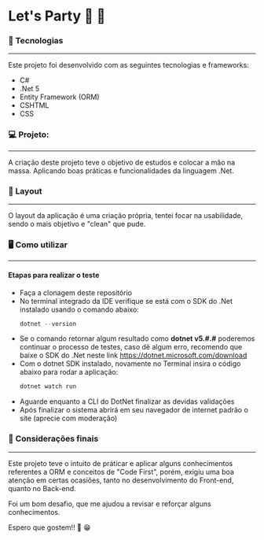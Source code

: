 # Let's Party :tada: :beers:

### :rocket: Tecnologias

---

Este projeto foi desenvolvido com as seguintes tecnologias e frameworks:

- C#
- .Net 5
- Entity Framework (ORM)
- CSHTML
- CSS

### :computer: Projeto:

---

A criação deste projeto teve o objetivo de estudos e colocar a mão na massa. Aplicando boas práticas e funcionalidades da linguagem .Net.

### :bookmark: Layout

---

O layout da aplicação é uma criação própria, tentei focar na usabilidade, sendo o mais objetivo e "clean" que pude.

### :desktop_computer: Como utilizar

---

#### Etapas para realizar o teste

- Faça a clonagem deste repositório
- No terminal integrado da IDE verifique se está com o SDK do .Net instalado usando o comando abaixo:
  ```C#
  dotnet --version
  ```
- Se o comando retornar algum resultado como **dotnet v5.#.#** poderemos continuar o processo de testes, caso dê algum erro, recomendo que baixe o SDK do .Net neste link https://dotnet.microsoft.com/download
- Com o dotnet SDK instalado, novamente no Terminal insira o código abaixo para rodar a aplicação:
  ```C#
  dotnet watch run
  ```
- Aguarde enquanto a CLI do DotNet finalizar as devidas validações
- Após finalizar o sistema abrirá em seu navegador de internet padrão o site (aprecie com moderação)

### :beers: Considerações finais

---

Este projeto teve o intuito de práticar e aplicar alguns conhecimentos referentes a ORM e conceitos de "Code First", porém, exigiu uma boa atenção em certas ocasiões, tanto no desenvolvimento do Front-end, quanto no Back-end.

Foi um bom desafio, que me ajudou a revisar e reforçar alguns conhecimentos.

Espero que gostem!! :vulcan_salute: :grin:
